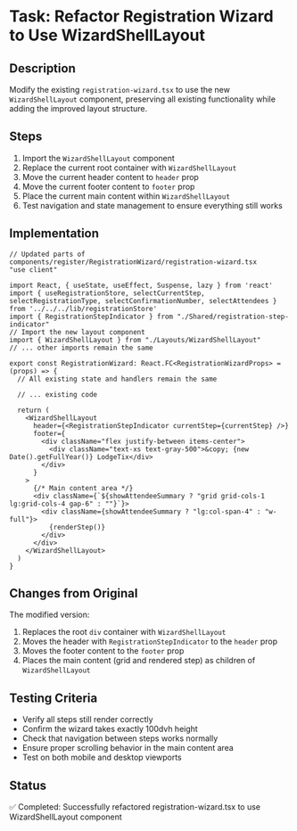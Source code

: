 # Task: Refactor Registration Wizard to Use WizardShellLayout

## Description
Modify the existing `registration-wizard.tsx` to use the new `WizardShellLayout` component, preserving all existing functionality while adding the improved layout structure.

## Steps
1. Import the `WizardShellLayout` component
2. Replace the current root container with `WizardShellLayout`
3. Move the current header content to `header` prop
4. Move the current footer content to `footer` prop
5. Place the current main content within `WizardShellLayout`
6. Test navigation and state management to ensure everything still works

## Implementation

```tsx
// Updated parts of components/register/RegistrationWizard/registration-wizard.tsx
"use client"

import React, { useState, useEffect, Suspense, lazy } from 'react'
import { useRegistrationStore, selectCurrentStep, selectRegistrationType, selectConfirmationNumber, selectAttendees } from '../../../lib/registrationStore'
import { RegistrationStepIndicator } from "./Shared/registration-step-indicator"
// Import the new layout component
import { WizardShellLayout } from "./Layouts/WizardShellLayout"
// ... other imports remain the same

export const RegistrationWizard: React.FC<RegistrationWizardProps> = (props) => {
  // All existing state and handlers remain the same
  
  // ... existing code

  return (
    <WizardShellLayout
      header={<RegistrationStepIndicator currentStep={currentStep} />}
      footer={
        <div className="flex justify-between items-center">
          <div className="text-xs text-gray-500">&copy; {new Date().getFullYear()} LodgeTix</div>
        </div>
      }
    >
      {/* Main content area */}
      <div className={`${showAttendeeSummary ? "grid grid-cols-1 lg:grid-cols-4 gap-6" : ""}`}>
        <div className={showAttendeeSummary ? "lg:col-span-4" : "w-full"}>
          {renderStep()}
        </div>
      </div>
    </WizardShellLayout>
  )
}
```

## Changes from Original
The modified version:
1. Replaces the root `div` container with `WizardShellLayout`
2. Moves the header with `RegistrationStepIndicator` to the `header` prop
3. Moves the footer content to the `footer` prop
4. Places the main content (grid and rendered step) as children of `WizardShellLayout`

## Testing Criteria
- Verify all steps still render correctly
- Confirm the wizard takes exactly 100dvh height
- Check that navigation between steps works normally
- Ensure proper scrolling behavior in the main content area
- Test on both mobile and desktop viewports 

## Status
✅ Completed: Successfully refactored registration-wizard.tsx to use WizardShellLayout component 